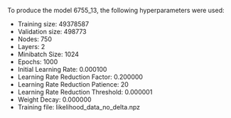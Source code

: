 To produce the model 6755_13, the following hyperparameters were used:
- Training size: 49378587
- Validation size: 498773
- Nodes: 750
- Layers: 2
- Minibatch Size: 1024
- Epochs: 1000
- Initial Learning Rate: 0.000100
- Learning Rate Reduction Factor: 0.200000
- Learning Rate Reduction Patience: 20
- Learning Rate Reduction Threshold: 0.000001
- Weight Decay: 0.000000
- Training file: likelihood_data_no_delta.npz

